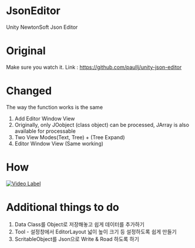 # JsonEditor
 Unity NewtonSoft Json Editor

# Original
 Make sure you watch it.
 Link : https://github.com/paullj/unity-json-editor
 
# Changed
  The way the function works is the same
1. Add Editor Window View
2. Originally, only JOobject (class object) can be processed, JArray is also available for processable
3. Two View Modes(Text, Tree) + (Tree Expand)
4. Editor Window View (Same working)
# How 

[![Video Label](http://img.youtube.com/vi/h-nvztEY9s0/0.jpg)](https://youtu.be/h-nvztEY9s0)

# Additional things to do
1. Data Class를 Object로 저장해놓고 쉽게 데이터를 추가하기
2. Tool - 설정창에서 EditorLayout 넓이 높이 크기 등 설정하도록 쉽게 만들기
3. ScritableObject를 Json으로 Write & Road 하도록 하기